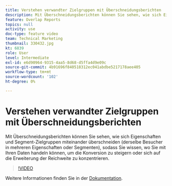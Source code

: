 ```yaml
---
title: Verstehen verwandter Zielgruppen mit Überschneidungsberichten
description: Mit Überschneidungsberichten können Sie sehen, wie sich Eigenschaften und Segment-Zielgruppen miteinander überschneiden (derselbe Besucher in mehreren Eigenschaften oder Segmenten), sodass Sie wissen, wo Sie mit Ihren Daten handeln können, um die Konversion zu steigern oder sich auf die Erweiterung der Reichweite zu konzentrieren.
feature: Overlap Reports
topics: null
activity: use
doc-type: feature video
team: Technical Marketing
thumbnail: 330432.jpg
kt: 6839
role: User
level: Intermediate
exl-id: e6d90964-9315-4aa5-8d68-d5ffa4d9e09c
source-git-commit: 4b91696f840518312ec041abdbe5217178aee405
workflow-type: tm+mt
source-wordcount: '102'
ht-degree: 0%

---
```


# Verstehen verwandter Zielgruppen mit Überschneidungsberichten

Mit Überschneidungsberichten können Sie sehen, wie sich Eigenschaften und Segment-Zielgruppen miteinander überschneiden (derselbe Besucher in mehreren Eigenschaften oder Segmenten), sodass Sie wissen, wo Sie mit Ihren Daten handeln können, um die Konversion zu steigern oder sich auf die Erweiterung der Reichweite zu konzentrieren.

>[!VIDEO](https://video.tv.adobe.com/v/330432/?quality=12&learn=on)

Weitere Informationen finden Sie in der [Dokumentation](https://experienceleague.adobe.com/docs/audience-manager/user-guide/reporting/interactive-and-overlap-reports/dynamic-reports.html?lang=de#reporting).
